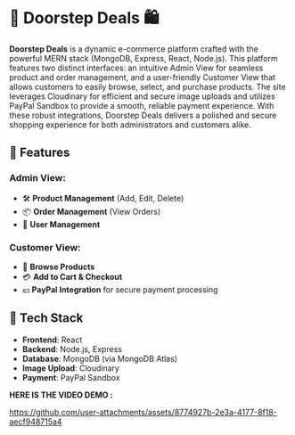 # 🚪 **Doorstep Deals** 🛍️

**Doorstep Deals** is a dynamic e-commerce platform crafted with the powerful MERN stack (MongoDB, Express, React, Node.js). This platform features two distinct interfaces: an intuitive Admin View for seamless product and order management, and a user-friendly Customer View that allows customers to easily browse, select, and purchase products. The site leverages Cloudinary for efficient and secure image uploads and utilizes PayPal Sandbox to provide a smooth, reliable payment experience. With these robust integrations, Doorstep Deals delivers a polished and secure shopping experience for both administrators and customers alike.

## 🌟 Features

### Admin View:
- 🛠️ **Product Management** (Add, Edit, Delete)
- 📦 **Order Management** (View Orders)
- 👥 **User Management**

### Customer View:
- 🛒 **Browse Products**
- 💳 **Add to Cart & Checkout**
- 💵 **PayPal Integration** for secure payment processing

## 🧰 Tech Stack

- **Frontend**: React
- **Backend**: Node.js, Express
- **Database**: MongoDB (via MongoDB Atlas)
- **Image Upload**: Cloudinary
- **Payment**: PayPal Sandbox


**HERE IS THE VIDEO DEMO :**










https://github.com/user-attachments/assets/8774927b-2e3a-4177-8f18-aecf948715a4
